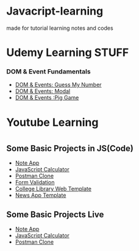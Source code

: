 # Javacript-learning

made for tutorial learning notes and codes

<h1>Udemy Learning STUFF</h1>
<h3>DOM & Event Fundamentals</h3>

- [DOM & Events: Guess My Number](./Udemy/05-Guess-My-Number/starter/script.js)
- [DOM & Events: Modal](./Udemy/06-Modal/starter/script.js)
- [DOM & Events :Pig Game](./Udemy/07-Pig-Game/starter/script.js)

<h1>Youtube Learning<h1>
<h2>Some Basic Projects in JS(Code)</h2>

- [Note App](./CWH-projects/Note%20App/js/app.js)
- [JavaScript Calculator](./CWH-projects/JavaScript%20Calculator/index.js)
- [Postman Clone](./CWH-projects/Postman%20Clone/index.js)
- [Form Validation](./CWH-projects/Form%20Validation%20using%20regular%20expression/index.js)
- [College Library Web Template](./CWH-projects/College%20Library%20Web%20Template/index.js)
- [News App Template](./CWH-projects/News%20App%20Template/index.js)

<h2>Some Basic Projects Live</h2>

- [Note App](https://lokesh-noteappdemo.netlify.app/)
- [JavaScript Calculator](https://lokesh-js-calci.netlify.app/)
- [Postman Clone](https://postman-clonee.netlify.app/)
